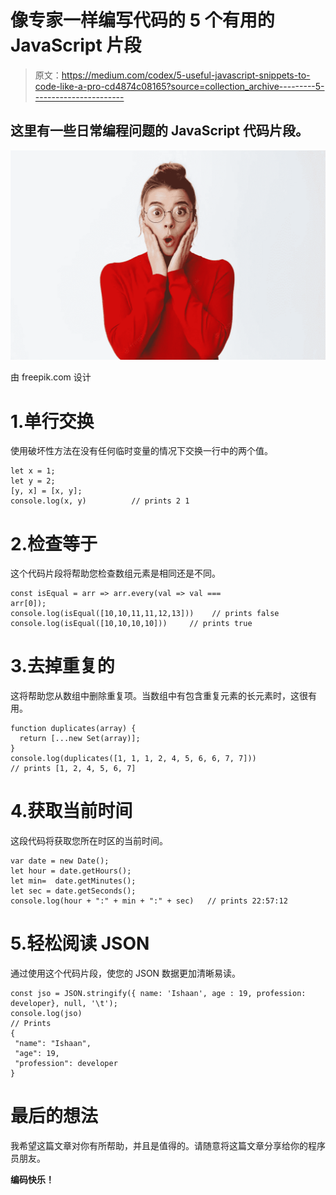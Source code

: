 # 像专家一样编写代码的 5 个有用的 JavaScript 片段

> 原文：<https://medium.com/codex/5-useful-javascript-snippets-to-code-like-a-pro-cd4874c08165?source=collection_archive---------5----------------------->

## 这里有一些日常编程问题的 JavaScript 代码片段。

![](img/a043fccbe666e4c0d1f03ea813618dc0.png)

由 freepik.com 设计

# 1.单行交换

使用破坏性方法在没有任何临时变量的情况下交换一行中的两个值。

```
let x = 1;
let y = 2;
[y, x] = [x, y];
console.log(x, y)          // prints 2 1
```

# 2.检查等于

这个代码片段将帮助您检查数组元素是相同还是不同。

```
const isEqual = arr => arr.every(val => val ===
arr[0]);
console.log(isEqual([10,10,11,11,12,13]))    // prints false
console.log(isEqual([10,10,10,10]))     // prints true
```

# 3.去掉重复的

这将帮助您从数组中删除重复项。当数组中有包含重复元素的长元素时，这很有用。

```
function duplicates(array) {
  return [...new Set(array)];
}
console.log(duplicates([1, 1, 1, 2, 4, 5, 6, 6, 7, 7])) 
// prints [1, 2, 4, 5, 6, 7]
```

# 4.获取当前时间

这段代码将获取您所在时区的当前时间。

```
var date = new Date();  
let hour = date.getHours();  
let min=  date.getMinutes();  
let sec = date.getSeconds(); 
console.log(hour + ":" + min + ":" + sec)   // prints 22:57:12
```

# 5.轻松阅读 JSON

通过使用这个代码片段，使您的 JSON 数据更加清晰易读。

```
const jso = JSON.stringify({ name: 'Ishaan', age : 19, profession: developer}, null, '\t');
console.log(jso)
// Prints 
{
 "name": "Ishaan",
 "age": 19,
 "profession": developer
}
```

# 最后的想法

我希望这篇文章对你有所帮助，并且是值得的。请随意将这篇文章分享给你的程序员朋友。

**编码快乐！**